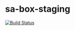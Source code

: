 sa-box-staging
========

[![Build Status](https://travis-ci.org/softasap/sa-box-staging.svg?branch=master)](https://travis-ci.org/softasap/sa-box-staging)



